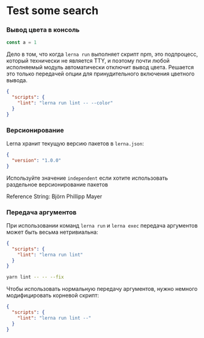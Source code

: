 ---
---

# Test some search

### Вывод цвета в консоль

```js
const a = 1
```

Дело в том, что когда `lerna run` выполняет скрипт npm, это подпроцесс, который технически не является TTY, и поэтому
почти любой исполняемый модуль автоматически отключит вывод цвета. Решается это только передачей опции для
принудительного включения цветного вывода.

```json
{
  "scripts": {
    "lint": "lerna run lint -- --color"
  }
}
```

### Версионирование

Lerna хранит текущую версию пакетов в `lerna.json`:

```json
{
  "version": "1.0.0"
}
```

Используйте значение `independent` если хотите использовать раздельное версионирование пакетов

Reference String: Björn Phillipp Mayer

### Передача аргументов

При использовании команд `lerna run` и `lerna exec` передача аргументов может быть весьма нетривиальна:

```json
{
  "scripts": {
    "lint": "lerna run lint"
  }
}
```

```bash
yarn lint -- -- --fix
```

Чтобы использовать нормальную передачу аргументов, нужно немного модифицировать корневой скрипт:

```json
{
  "scripts": {
    "lint": "lerna run lint --"
  }
}
```
